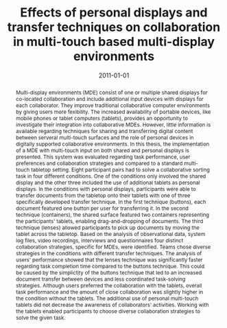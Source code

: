 ---
abstract: Multi-display environments (MDE) consist of one or multiple shared displays
  for co-located collaboration and include additional input devices with displays
  for each collaborator. They improve traditional collaborative computer environments
  by giving users more fexibility. The increased availability of portable devices,
  like mobile phones or tablet computers (tablets), provides an opportunity to investigate
  their integration into collaborative MDEs. However, little information is available
  regarding techniques for sharing and transferring digital content between serveral
  multi-touch surfaces and the role of personal devices in digitally supported collaborative
  environments. In this thesis, the implementation of a MDE with multi-touch input
  on both shared and personal displays is presented. This system was evaluated regarding
  task performance, user preferences and collaboration strategies and compared to
  a standard multi-touch tabletop setting. Eight participant pairs had to solve a
  collaborative sorting task in four different conditions. One of the conditions only
  involved the shared display and the other three included the use of additional tablets
  as personal displays. In the conditions with personal displays, participants were
  able to transfer documents from the tabletop onto their tablets with one of three
  specifically developed transfer technique. In the first technique (buttons), each
  document featured one button per user for transferring it. In the second technique
  (containers), the shared surface featured two containers representing the participants'
  tablets, enabling drag-and-dropping of documents. The third technique (lenses) allowed
  participants to pick up documents by moving the tablet across the tabletop. Based
  on the analysis of observational data, system log files, video recordings, interviews
  and questionnaires four distinct collaboration strategies, specific for MDEs, were
  identified. Teams chose diverse strategies in the conditions with different transfer
  techniques. The analysis of users' performance showed that the lenses technique
  was significantly faster regarding task completion time compared to the buttons
  technique. This could be caused by the simplictity of the buttons technique that
  led to an increased document transfer between devices and less coordinated task-solving
  strategies. Although users preferred the collaboration with the tablets, overall
  task performance and the amount of close collaboration was slightly higher in the
  condition without the tablets. The additional use of personal multi-touch tablets
  did not decrease the awareness of collaborators' activities. Working with the tablets
  enabled participants to choose diverse collaboration strategies to solve the given
  task.
authors:
- Stefan Bachl
date: '2011-01-01'
featured: false
publication_types:
- '7'
publishDate: '2011-01-01'
title: Effects of personal displays and transfer techniques on collaboration in multi-touch
  based multi-display environments
url_pdf: ''
---